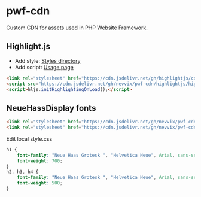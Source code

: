# pwf-cdn

Custom CDN for assets used in PHP Website Framework.

## Highlight.js

- Add style: [Styles directory](https://github.com/highlightjs/highlight.js/tree/master/src/styles)
- Add script: [Usage page](https://highlightjs.org/usage)

```HTML
<link rel="stylesheet" href="https://cdn.jsdelivr.net/gh/highlightjs/cdn-release/build/styles/tomorrow-night-bright.min.css">
<script src="https://cdn.jsdelivr.net/gh/nevvix/pwf-cdn/highlightjs/highlight.pack.js"></script>
<script>hljs.initHighlightingOnLoad();</script>
```

## NeueHassDisplay fonts

```HTML
<link rel="stylesheet" href="https://cdn.jsdelivr.net/gh/nevvix/pwf-cdn/NeueHaasDisplay-Mediu/style.css" media="screen">
<link rel="stylesheet" href="https://cdn.jsdelivr.net/gh/nevvix/pwf-cdn/NeueHaasDisplay-Bold/style.css" media="screen">
```

Edit local style.css

```CSS
h1 {
    font-family: "Neue Haas Grotesk ", "Helvetica Neue", Arial, sans-serif;
    font-weight: 700;
}
h2, h3, h4 {
    font-family: "Neue Haas Grotesk ", "Helvetica Neue", Arial, sans-serif;
    font-weight: 500;
}
```
